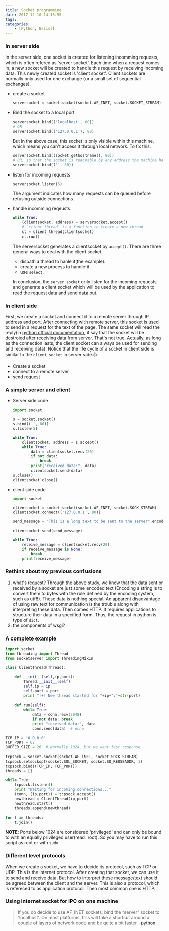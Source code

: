 ```yaml
---
title: Socket programming
date: 2017-12-10 14:18:55
tags:
categories:
    - [Python, Basics]
---
```


### In server side
In the server side, one socket is created for listening incomming requests, which is often refered as 'server socket'. Each time when a request comes in, a new socket will be created to handle this request by receiving incoming data. This newly created socket is 'client socket'. Client sockets are normally only used for one exchange (or a small set of sequential exchanges).
- create a socket
    ```py
    serversocket = socket.socket(socket.AF_INET, socket.SOCKET_STREAM)
    ```
- Bind the socket to a local port
    ```py
    serversocket.bind(('localhost', 80))
    # OR 
    serversocket.bind(('127.0.0.1'), 80)
    ```
    But in the above case, this socket is only visible within this machine, which means you can't access it through local network. To fix this:
    ```py
    serversocket.bind((socket.gethostname(), 80))
    # OR, so that the socket is reachable by any address the machine happens to have
    serversocket.bind(('', 80))
    ```
- listen for incoming requests
    ```py
    serversocket.listen(5)
    ```
    The argument indicates how many requests can be queued before refusing outside connections.
- handle incomming reqeusts
    ```py
    while True:
        (clientsocket, address) = serversocket.accept()
        # `client_thread` is a function to create a new thread.
        ct = client_thread(clientsocket)
        ct.run()
    ```
    The serversocket generates a clientsocket by `accept()`. There are three general ways to deal with the client socket. 
    + dispath a thread to hanle it(the example).
    + create a new process to handle it.
    + use `select`. 
     
    In conclusion, the `server socket` only listen for the incoming requests and generate a client socket which will be used by the application to read the request data and send data out.


### In client side
First, we create a socket and connect it to a remote server through IP address and port. After connecting with remote server, this socket is used to send in a request for the text of the page. The same socket will read the reply(in [python official documentation](https://docs.python.org/3.6/howto/sockets.html#creating-a-socket), it say that the socket will be destroied after receiving data from server. That's not true. Actually, as long as the connection lasts, the client socket can always be used for sending and receiving data). Notice that the life cycle of a socket in client side is similar to the `client socket` in server side.:+1:
- Create a socket
- connect to a remote server
- send request

### A simple server and client
- Server side code
    ```py 
    import socket

    s = socket.socket()
    s.bind(('', 80))
    s.listen(5)

    while True:
        clientsocket, address = s.accept()
        while True:
            data = clientsocket.recv(20)
            if not data:
                break
            print("received data:", data)
            clientsocket.send(data)
    s.close()
    clientsocket.close()

    ```
- client side code
    ```py
    import socket

    clientsocket = socket.socket(socket.AF_INET, socket.SOCK_STREAM)
    clientsocket.connect(('127.0.0.1', 80))

    send_message = "This is a long text to be sent to the server".encode()

    clientsocket.send(send_message)

    while True: 
        receive_message = clientsocket.recv(20)
        if receive_message is None:
            break
        print(receive_message)

    ```

### Rethink about my previous confusions
1. what's request?
    Through the above study, we know that the data sent or received by a socket are just some encoded text (Encoding a string is to convert them to bytes with the rule defined by the encoding system, such as utf8). These data is nothing special. An apparent disadvantage of using raw text for communication is the trouble along with interpreting these data. Then comes HTTP. It requires applications to structure their data in a specified form. Thus, the request in python is type of `dict`.
2. the components of wsgi?


### A complete example
```py
import socket
from threading import Thread
from socketserver import ThreadingMixIn
 
class ClientThread(Thread):
 
    def __init__(self,ip,port):
        Thread.__init__(self)
        self.ip = ip
        self.port = port
        print "[+] New thread started for "+ip+":"+str(port)
 
    def run(self):
        while True:
            data = conn.recv(2048)
            if not data: break
            print "received data:", data
            conn.send(data)  # echo
 
TCP_IP = '0.0.0.0'
TCP_PORT = 62
BUFFER_SIZE = 20  # Normally 1024, but we want fast response
 
tcpsock = socket.socket(socket.AF_INET, socket.SOCK_STREAM)
tcpsock.setsockopt(socket.SOL_SOCKET, socket.SO_REUSEADDR, 1)
tcpsock.bind((TCP_IP, TCP_PORT))
threads = []
 
while True:
    tcpsock.listen(4)
    print "Waiting for incoming connections..."
    (conn, (ip,port)) = tcpsock.accept()
    newthread = ClientThread(ip,port)
    newthread.start()
    threads.append(newthread)
 
for t in threads:
    t.join()
```

__NOTE__: Ports below 1024 are considered 'privileged' and can only be bound to with an equally privileged user(read: root). So you may have to run this script as root or with `sudo`.

### Different level protocols
When we create a socket, we have to decide its protocol, such as TCP or UDP. This is the internet protocol. After creating that socket, we can use it to send and receive data. But how to interpret these message/text should be agreed between the client and the server. This is also a protocol, which is refereced to as application protocol. Then most common one is HTTP.

### Using internet socket for IPC on one machine
> If you do decide to use AF_INET sockets, bind the “server” socket to 'localhost'. On most platforms, this will take a shortcut around a couple of layers of network code and be quite a bit faster. -[python](https://docs.python.org/3.6/howto/sockets.html#ipc)
